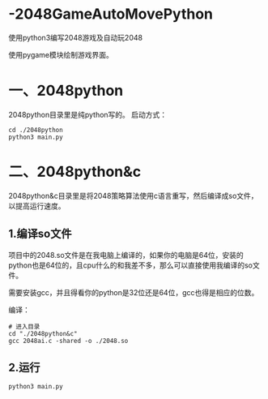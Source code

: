# -2048GameAutoMovePython
使用python3编写2048游戏及自动玩2048

使用pygame模块绘制游戏界面。

# 一、2048python
2048python目录里是纯python写的。
启动方式：
```shell script
cd ./2048python
python3 main.py
```

# 二、2048python&c
2048python&c目录里是将2048策略算法使用c语言重写，然后编译成so文件，以提高运行速度。

## 1.编译so文件
项目中的2048.so文件是在我电脑上编译的，如果你的电脑是64位，安装的python也是64位的，且cpu什么的和我差不多，那么可以直接使用我编译的so文件。

需要安装gcc，并且得看你的python是32位还是64位，gcc也得是相应的位数。

编译：
```shell script
# 进入目录
cd "./2048python&c"
gcc 2048ai.c -shared -o ./2048.so
```

## 2.运行
```shell script
python3 main.py
```